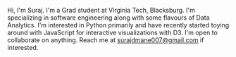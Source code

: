 Hi, I'm Suraj. I'm a Grad student at Virginia Tech, Blacksburg. I'm specializing in software engineering along with some flavours of Data Analytics. I'm interested
in Python primarily and have recently started toying around with JavaScript for interactive visualizations with D3. I'm open to collaborate on anything. Reach me at
surajdmane007@gmail.com if interested.

<!---
surajmane/surajmane is a ✨ special ✨ repository because its `README.md` (this file) appears on your GitHub profile.
You can click the Preview link to take a look at your changes.
--->
